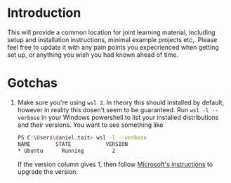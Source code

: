 # Introduction 
This will provide a common location for joint learning material, including setup and installation instructions,
minimal example projects etc,. Please feel free to update it with any pain points you expecrienced
when getting set up, or anything you wish you had known ahead of time.

# Gotchas

1. Make sure you're using `wsl 2`. In theory this should installed by default, however in
   reality this dosen't seem to be guaranteed. Run `wsl -l --verbose` in your Windows powershell
   to list your installed distributions and their versions. You want to see something like
    ```bash
    PS C:\Users\daniel.tait> wsl -l --verbose
    NAME        STATE           VERSION
    * Ubuntu      Running         2
    ```
    If the version column gives 1, then follow [Microsoft's instructions](https://docs.microsoft.com/en-us/windows/wsl/install#upgrade-version-from-wsl-1-to-wsl-2)
    to upgrade the version.
